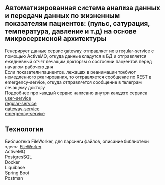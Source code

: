 ## Автоматизированная система анализа данных и передачи данных по жизненным показателям пациентов: (пульс, сатурация, температура, давление и т.д) на основе микросервисной архитектуры ##
Генерирует данные сервис gateway, отправляет их в regular-service с помощью ActiveMQ, откуда данные кладутся в БД и отправляется ежедневный отчет лечащим докторам о состоянии пациентов перед началом рабочего дня  
Если показатели пациентов, лежащих в реанимации требуют немедленного реагирования, то отправляется сообщение по REST в emergency-service, откуда отправляется сообщение в телеграм лечащему доктору  
Подробнее про каждый сервис написано внутри каждого сервиса  
[user-service](https://github.com/knoxville1912/medicine)  
[regular-service](https://github.com/knoxville1912/Regular-service)  
[gateway-service](https://github.com/knoxville1912/gateway-service)  
[emergency-service](https://github.com/knoxville1912/emergency-service)  

## Технологии ##
Библиотека FileWorker, для парсинга файлов, описание библиотеки здесь: [FileWorker](https://github.com/knoxville1912/FileWorker)  
ActiveMQ  
PostgresSQL  
Docker  
Liquibase  
Spring Boot  
Postman
